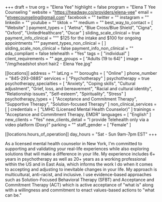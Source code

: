 +++
draft = true
org = "Elena Yee"
highlight = false
program = "Elena T Yee Counseling "
website = "https://headway.co/providers/elena-yee"
email = "etyeecounseling@gmail.com"
facebook = ""
twitter = ""
instagram = ""
linkedin = ""
youtube = ""
tiktok = ""
medium = ""
best_way_to_contact = [ "Website" ]
payment_types = [
  "Aetna",
  "Blue Cross/Blue Shield",
  "Cigna",
  "Oxford",
  "UnitedHealthcare",
  "Oscar"
]
sliding_scale_clinical = true
payment_info_clinical = """
$125 for the intake and $100 for ongoing appointments
"""
payment_types_non_clinical = [ ]
sliding_scale_non_clinical = false
payment_info_non_clinical = ""
ada_compliant = false
telehealth = "Yes"
tags = [ "individual" ]
client_requirements = ""
age_groups = [ "Adults (19 to 64)" ]
image = "/img/headshot short hair2 - Elena Yee.jpg"

[[locations]]
address = ""
latLng = ""
boroughs = [ "Online" ]
phone_number = "845-293-0885"
services = [ "Psychotherapy" ]
psychotherapy = true
psychotherapy_specialties = [
  "Anxiety",
  "Coping skills",
  "Cultural adjustment",
  "Grief, loss, and bereavement",
  "Racial and cultural identity",
  "Relationship issues",
  "Self-esteem",
  "Spirituality",
  "Stress"
]
psychotherapy_types = [
  "Acceptance and Commitment Therapy",
  "Supportive Therapy",
  "Solution-focused Therapy"
]
non_clinical_services = [ ]
credentials = [ "LMHC (Licensed Mental Health Counselor)" ]
trainings = "Acceptance and Commitment Therapy, EMDR"
languages = [ "English" ]
new_clients = "Yes"
new_clients_detail = "I provide Telehealth only via a video platform (Doxy)"
parking = ""
staff_gender = [ "Female" ]

  [[locations.hours_of_operation]]
  day_hours = "Sat - Sun 9am-7pm EST"
+++

As a licensed mental health counselor in New York, I'm committed to supporting and validating your real-life experiences while also exploring solutions that will make a difference in your life. My experience includes 6+ years in psychotherapy as well as 20+ years as a working professional within the US and in East Asia, which informs the work I do when it comes to accepting and adjusting to inevitable changes in your life. My approach is multicultural, anti-racist, and inclusive. I use evidence-based approaches such as Solution-Focused Behavioral Therapy (SFBT) and Acceptance and Commitment Therapy (ACT) which is active acceptance of "what is" along with a willingness and commitment to enact values-based actions to "what can be."
